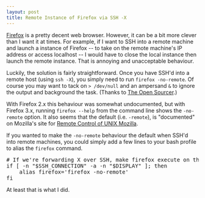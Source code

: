 ```yaml
--- 
layout: post
title: Remote Instance of Firefox via SSH -X
---
```

<a title="Read about the Firefox web browser" href="http://www.getfirefox.com/">Firefox</a> is a pretty decent web browser. However, it can be a bit more clever than I want it at times. For example, if I want to SSH into a remote machine and launch a instance of Firefox -- to take on the remote machine's IP address or access localhost -- I would have to close the local instance then launch the remote instance. That is annoying and unacceptable behaviour.

Luckily, the solution is fairly straightforward. Once you have SSH'd into a remote host (using <code>ssh -X</code>), you simply need to run <code>firefox -no-remote</code>.  Of course you may want to tack on <code>&gt; /dev/null</code> and an ampersand <code>&amp;</code> to ignore the output and background the task. (Thanks to <a href="http://www.theopensourcerer.com/2007/11/15/remote-firefox-over-xssh/">The Open Sourcer</a>.)

With Firefox 2.x this behaviour was somewhat undocumented, but with Firefox 3.x, running <code>firefox --help</code> from the command line shows the <code>-no-remote</code> option. It also seems that the default (i.e. <code>-remote</code>), is "documented" on Mozilla's site for <a href="http://www.mozilla.org/unix/remote.html">Remote Control of UNIX Mozilla</a>.

If you wanted to make the <code>-no-remote</code> behaviour the default when SSH'd into remote machines, you could simply add a few lines to your bash profile to alias the <code>firefox</code> command.
<pre># If we're forwarding X over SSH, make firefox execute on this machine
if [ -n "$SSH_CONNECTION" -a -n "$DISPLAY" ]; then
    alias firefox='firefox -no-remote'
fi</pre>

At least that is what I did.
